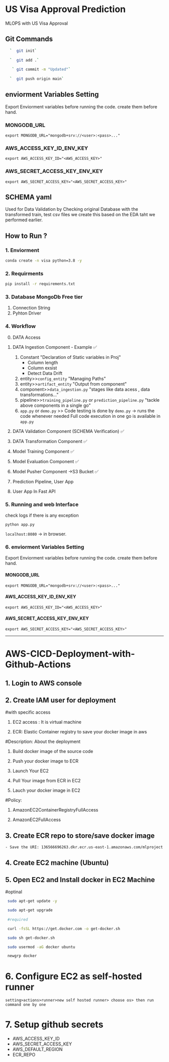 # US Visa Approval Prediction

 MLOPS with US Visa Approval

## Git Commands

```bash
  `  git init`
    
  `  git add .`
     
   ` git commit -m "Updated"`
     
  `  git push origin main`
```

## enviorment Variables Setting

Export Enviorment variables before running the code. create them before hand.

### MONGODB_URL

`export MONGODB_URL="mongodb+srv://<user>:<pass>..."`

### AWS_ACCESS_KEY_ID_ENV_KEY

`export AWS_ACCESS_KEY_ID="<AWS_ACCESS_KEY>"`

### AWS_SECRET_ACCESS_KEY_ENV_KEY

`export AWS_SECRET_ACCESS_KEY="<AWS_SECRET_ACCESS_KEY>"`

## SCHEMA yaml

Used for Data Validation by Checking original Database with the transformed train, test csv files we create this based on the EDA taht we performed earlier.

## How to Run ?

### 1.  Enviorment

```bash
conda create -n visa python=3.8 -y
```

### 2. Requirments

```bash
pip install -r requirements.txt
```

### 3. Database MongoDb Free tier

1. Connection String
2. Pyhton Driver

### 4. Workflow

0. DATA Access

1. DATA Ingestion Component - Example ✅

    1. Constant  "Declaration of Static variables in Proj"
        + Column length
        + Column exsist
        + Detect Data Drift
    2. entity>>`config_entity` "Managing Paths"
    3. entity>>`artifact_entity` "Output from component"
    4. component>>`data_ingestion.py` "stages like data acess , data transformations..."
    5. pipeline>>`training_pipeline.py` or `prediction_pipeline.py` "tackle above components in a single go"
    6. `app.py` or `demo.py` >>    Code testing is done by `demo.py` -> runs the code whenever needed 
        Full code execution in  one go is available in `app.py` 

2. DATA Validation Component (SCHEMA Verification) ✅
3. DATA Transformation Component ✅
4. Model Training Component ✅
5. Model Evaluation Component  ✅
6. Model Pusher Component ->S3 Bucket ✅
7. Prediction Pipeline, User App
8. User App In Fast API

### 5. Running and web Interface

check logs if there is any exception

`python app.py`

`localhost:8080` -> in browser.

### 6. enviorment Variables Setting

Export Enviorment variables before running the code. create them before hand.

#### MONGODB_URL

`export MONGODB_URL="mongodb+srv://<user>:<pass>..."`

#### AWS_ACCESS_KEY_ID_ENV_KEY

`export AWS_ACCESS_KEY_ID="<AWS_ACCESS_KEY>"`

#### AWS_SECRET_ACCESS_KEY_ENV_KEY

`export AWS_SECRET_ACCESS_KEY="<AWS_SECRET_ACCESS_KEY>"`

----

# AWS-CICD-Deployment-with-Github-Actions

## 1. Login to AWS console

## 2. Create IAM user for deployment

 #with specific access

 1. EC2 access : It is virtual machine

 2. ECR: Elastic Container registry to save your docker image in aws

 #Description: About the deployment

 1. Build docker image of the source code

 2. Push your docker image to ECR

 3. Launch Your EC2

 4. Pull Your image from ECR in EC2

 5. Lauch your docker image in EC2

 #Policy:

 1. AmazonEC2ContainerRegistryFullAccess

 2. AmazonEC2FullAccess

## 3. Create ECR repo to store/save docker image

`- Save the URI: 136566696263.dkr.ecr.us-east-1.amazonaws.com/mlproject`

## 4. Create EC2 machine (Ubuntu)

## 5. Open EC2 and Install docker in EC2 Machine

 #optinal

```bash
 sudo apt-get update -y

 sudo apt-get upgrade
 
 #required

 curl -fsSL https://get.docker.com -o get-docker.sh

 sudo sh get-docker.sh

 sudo usermod -aG docker ubuntu

 newgrp docker
 ```

# 6. Configure EC2 as self-hosted runner

    setting>actions>runner>new self hosted runner> choose os> then run command one by one

# 7. Setup github secrets

+ AWS_ACCESS_KEY_ID
+ AWS_SECRET_ACCESS_KEY
+ AWS_DEFAULT_REGION
+ ECR_REPO
